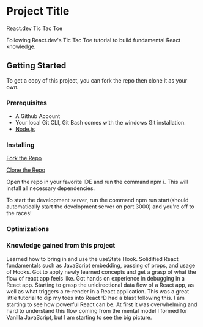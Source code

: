 # Project Title
React.dev Tic Tac Toe

Following React.dev's Tic Tac Toe tutorial to build fundamental React knowledge.

## Getting Started

To get a copy of this project, you can fork the repo then clone it as your own.

### Prerequisites
- A Github Account
- Your local Git CLI, Git Bash comes with the windows Git installation.
- [Node.js](https://nodejs.org/en)


### Installing

[Fork the Repo](https://github.com/octocat/Spoon-Knife)

[Clone the Repo](https://docs.github.com/en/repositories/creating-and-managing-repositories/cloning-a-repository)

Open the repo in your favorite IDE and run the command npm i. This will install all necessary dependencies.

To start the development server, run the command npm run start(should automatically start the development server on port 3000) and you're off to the races!

### Optimizations

### Knowledge gained from this project
Learned how to bring in and use the useState Hook.
Solidified React fundamentals such as JavaScript embedding, passing of props, and usage of Hooks.
Got to apply newly learned concepts and get a grasp of what the flow of react app feels like.
Got hands on experience in debugging in a React app.
Starting to grasp the unidirectional data flow of a React app, as well as what triggers a re-render in a React application.
This was a great little tutorial to dip my toes into React :D had a blast following this. 
I am starting to see how powerful React can be. At first it was overwhelming and hard to understand this flow coming from the mental model I formed for Vanilla JavaScript, but I am starting to see the big picture.
